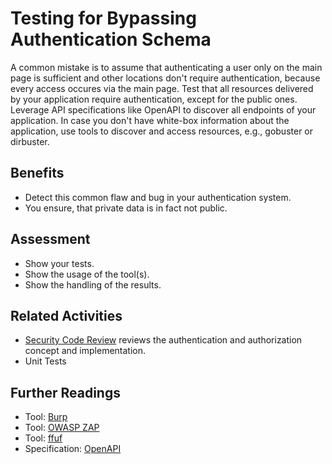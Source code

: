 # Testing for Bypassing Authentication Schema

A common mistake is to assume that authenticating a user only on the main page is sufficient and other locations don't require authentication, because every access occures via the main page.
Test that all resources delivered by your application require authentication, except for the public ones.
Leverage API specifications like OpenAPI to discover all endpoints of your application.
In case you don't have white-box information about the application, use tools to discover and access resources, e.g., gobuster or dirbuster.

## Benefits

- Detect this common flaw and bug in your authentication system.
- You ensure, that private data is in fact not public.

## Assessment

- Show your tests.
- Show the usage of the tool(s).
- Show the handling of the results.


## Related Activities

- [Security Code Review](../yellow/security-code-review.md) reviews the authentication and authorization concept and implementation.
- Unit Tests

## Further Readings

- Tool: [Burp](https://portswigger.net/burp)
- Tool: [OWASP ZAP](https://www.zaproxy.org/)
- Tool: [ffuf](https://github.com/ffuf/ffuf)
- Specification: [OpenAPI](https://www.openapis.org/)
